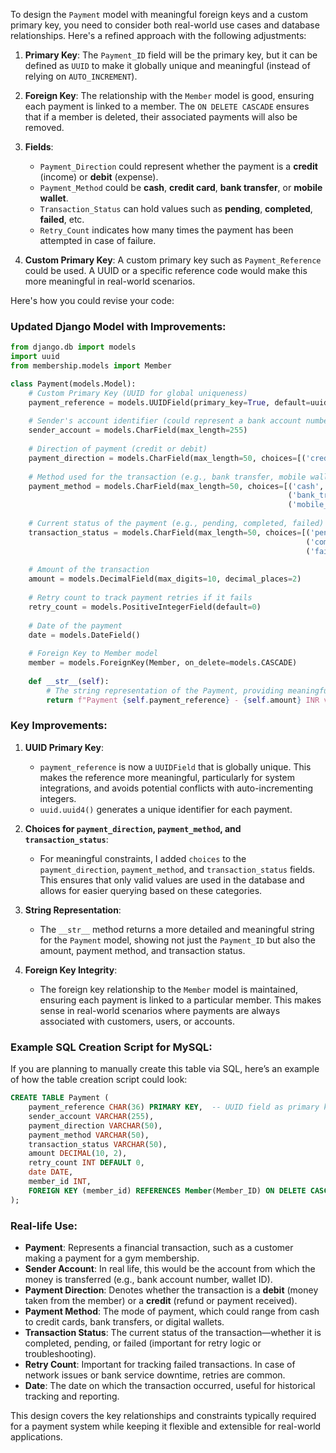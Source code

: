 To design the `Payment` model with meaningful foreign keys and a custom primary key, you need to consider both real-world use cases and database relationships. Here's a refined approach with the following adjustments:

1. **Primary Key**: The `Payment_ID` field will be the primary key, but it can be defined as `UUID` to make it globally unique and meaningful (instead of relying on `AUTO_INCREMENT`).
   
2. **Foreign Key**: The relationship with the `Member` model is good, ensuring each payment is linked to a member. The `ON DELETE CASCADE` ensures that if a member is deleted, their associated payments will also be removed.

3. **Fields**:
   - `Payment_Direction` could represent whether the payment is a **credit** (income) or **debit** (expense).
   - `Payment_Method` could be **cash**, **credit card**, **bank transfer**, or **mobile wallet**.
   - `Transaction_Status` can hold values such as **pending**, **completed**, **failed**, etc.
   - `Retry_Count` indicates how many times the payment has been attempted in case of failure.

4. **Custom Primary Key**: A custom primary key such as `Payment_Reference` could be used. A UUID or a specific reference code would make this more meaningful in real-world scenarios.

Here's how you could revise your code:

### Updated Django Model with Improvements:

```python
from django.db import models
import uuid
from membership.models import Member

class Payment(models.Model):
    # Custom Primary Key (UUID for global uniqueness)
    payment_reference = models.UUIDField(primary_key=True, default=uuid.uuid4, editable=False)
    
    # Sender's account identifier (could represent a bank account number or wallet ID)
    sender_account = models.CharField(max_length=255)
    
    # Direction of payment (credit or debit)
    payment_direction = models.CharField(max_length=50, choices=[('credit', 'Credit'), ('debit', 'Debit')])
    
    # Method used for the transaction (e.g., bank transfer, mobile wallet, etc.)
    payment_method = models.CharField(max_length=50, choices=[('cash', 'Cash'), ('credit_card', 'Credit Card'),
                                                              ('bank_transfer', 'Bank Transfer'), 
                                                              ('mobile_wallet', 'Mobile Wallet')])
    
    # Current status of the payment (e.g., pending, completed, failed)
    transaction_status = models.CharField(max_length=50, choices=[('pending', 'Pending'), 
                                                                  ('completed', 'Completed'),
                                                                  ('failed', 'Failed')])
    
    # Amount of the transaction
    amount = models.DecimalField(max_digits=10, decimal_places=2)
    
    # Retry count to track payment retries if it fails
    retry_count = models.PositiveIntegerField(default=0)
    
    # Date of the payment
    date = models.DateField()
    
    # Foreign Key to Member model
    member = models.ForeignKey(Member, on_delete=models.CASCADE)
    
    def __str__(self):
        # The string representation of the Payment, providing meaningful details
        return f"Payment {self.payment_reference} - {self.amount} INR via {self.payment_method} ({self.transaction_status})"
```

### Key Improvements:

1. **UUID Primary Key**: 
   - `payment_reference` is now a `UUIDField` that is globally unique. This makes the reference more meaningful, particularly for system integrations, and avoids potential conflicts with auto-incrementing integers. 
   - `uuid.uuid4()` generates a unique identifier for each payment.

2. **Choices for `payment_direction`, `payment_method`, and `transaction_status`**: 
   - For meaningful constraints, I added `choices` to the `payment_direction`, `payment_method`, and `transaction_status` fields. This ensures that only valid values are used in the database and allows for easier querying based on these categories.

3. **String Representation**: 
   - The `__str__` method returns a more detailed and meaningful string for the `Payment` model, showing not just the `Payment_ID` but also the amount, payment method, and transaction status.

4. **Foreign Key Integrity**:
   - The foreign key relationship to the `Member` model is maintained, ensuring each payment is linked to a particular member. This makes sense in real-world scenarios where payments are always associated with customers, users, or accounts.

### Example SQL Creation Script for MySQL:

If you are planning to manually create this table via SQL, here’s an example of how the table creation script could look:

```sql
CREATE TABLE Payment (
    payment_reference CHAR(36) PRIMARY KEY,  -- UUID field as primary key
    sender_account VARCHAR(255),
    payment_direction VARCHAR(50),
    payment_method VARCHAR(50),
    transaction_status VARCHAR(50),
    amount DECIMAL(10, 2),
    retry_count INT DEFAULT 0,
    date DATE,
    member_id INT,
    FOREIGN KEY (member_id) REFERENCES Member(Member_ID) ON DELETE CASCADE
);
```

### Real-life Use:

- **Payment**: Represents a financial transaction, such as a customer making a payment for a gym membership.
- **Sender Account**: In real life, this would be the account from which the money is transferred (e.g., bank account number, wallet ID).
- **Payment Direction**: Denotes whether the transaction is a **debit** (money taken from the member) or a **credit** (refund or payment received).
- **Payment Method**: The mode of payment, which could range from cash to credit cards, bank transfers, or digital wallets.
- **Transaction Status**: The current status of the transaction—whether it is completed, pending, or failed (important for retry logic or troubleshooting).
- **Retry Count**: Important for tracking failed transactions. In case of network issues or bank service downtime, retries are common.
- **Date**: The date on which the transaction occurred, useful for historical tracking and reporting.

This design covers the key relationships and constraints typically required for a payment system while keeping it flexible and extensible for real-world applications.